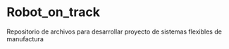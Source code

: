 # Robot_on_track
Repositorio de archivos para desarrollar proyecto de sistemas flexibles de manufactura
